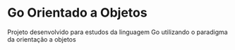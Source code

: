 # Go Orientado a Objetos

Projeto desenvolvido para estudos da linguagem Go utilizando o paradigma da orientação a objetos